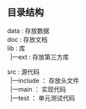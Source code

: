## 目录结构

data    :   存放数据 <br/>
doc     :   存放文档 <br/>
lib     :   库 <br/>
  &ensp;|—ext    :   存放第三方库

src     :   源代码 <br/>
 &ensp;|—include  ： 存放头文件 <br/>
 &ensp;|—main ： 实现代码<br/>
 &ensp;|—test ： 单元测试代码<br/>
 